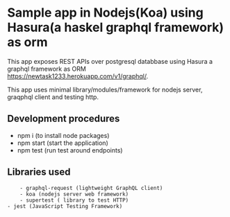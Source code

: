 
# Sample app in Nodejs(Koa) using Hasura(a haskel graphql framework) as orm

This app exposes REST APIs over postgresql databbase using Hasura a graphql framework as ORM 
https://newtask1233.herokuapp.com/v1/graphql/.
 
This app uses minimal library/modules/framework for nodejs server, graqphql client and testing http.

## Development procedures

- npm i (to install node packages)
- npm start (start the application)
- npm test (run test around endpoints)
  

## Libraries used
		- graphql-request (lightweight GraphQL client)
		- koa (nodejs server web framework)
		- supertest ( library to test HTTP)
    - jest (JavaScript Testing Framework)
		
